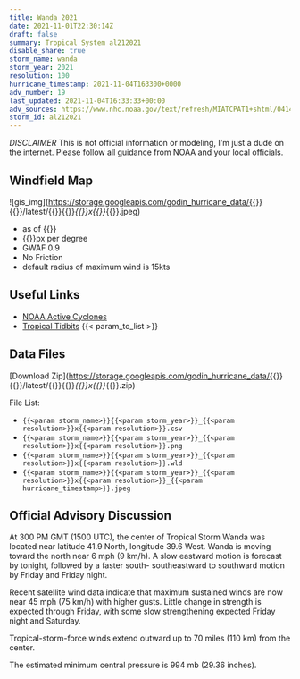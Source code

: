 ```yaml
---
title: Wanda 2021
date: 2021-11-01T22:30:14Z
draft: false
summary: Tropical System al212021
disable_share: true
storm_name: wanda
storm_year: 2021
resolution: 100
hurricane_timestamp: 2021-11-04T163300+0000
adv_number: 19
last_updated: 2021-11-04T16:33:33+00:00
adv_sources: https://www.nhc.noaa.gov/text/refresh/MIATCPAT1+shtml/041448.shtml;https://www.nhc.noaa.gov/refresh/graphics_at1+shtml/145108.shtml?cone
storm_id: al212021
---
```

*DISCLAIMER* This is not official information or modeling, I'm just a dude on the internet.  Please follow all guidance from NOAA and your local officials.

## Windfield Map
![gis_img](https://storage.googleapis.com/godin_hurricane_data/{{<param storm_name>}}{{<param storm_year>}}/latest/{{<param storm_name>}}{{<param storm_year>}}_{{<param resolution>}}x{{<param resolution>}}_{{<param hurricane_timestamp>}}.jpeg)

- as of {{<param last_updated>}}
- {{<param resolution>}}px per degree
- GWAF 0.9
- No Friction
- default radius of maximum wind is 15kts

## Useful Links
- [NOAA Active Cyclones](https://www.nhc.noaa.gov/)
- [Tropical Tidbits](https://www.tropicaltidbits.com/storminfo/)
{{< param_to_list >}}

## Data Files
[Download Zip](https://storage.googleapis.com/godin_hurricane_data/{{<param storm_name>}}{{<param storm_year>}}/latest/{{<param storm_name>}}{{<param storm_year>}}_{{<param resolution>}}x{{<param resolution>}}_{{<param hurricane_timestamp>}}.zip)

File List:
- `{{<param storm_name>}}{{<param storm_year>}}_{{<param resolution>}}x{{<param resolution>}}.csv`
- `{{<param storm_name>}}{{<param storm_year>}}_{{<param resolution>}}x{{<param resolution>}}.png`
- `{{<param storm_name>}}{{<param storm_year>}}_{{<param resolution>}}x{{<param resolution>}}.wld`
- `{{<param storm_name>}}{{<param storm_year>}}_{{<param resolution>}}x{{<param resolution>}}_{{<param hurricane_timestamp>}}.jpeg`


## Official Advisory Discussion
At 300 PM GMT (1500 UTC), the center of Tropical Storm Wanda was
located near latitude 41.9 North, longitude 39.6 West. Wanda is
moving toward the north near 6 mph (9 km/h).  A slow eastward
motion is forecast by tonight, followed by a faster south-
southeastward to southward motion by Friday and Friday night.
 
Recent satellite wind data indicate that maximum sustained winds
are now near 45 mph (75 km/h) with higher gusts.  Little change in
strength is expected through Friday, with some slow strengthening
expected Friday night and Saturday.
 
Tropical-storm-force winds extend outward up to 70 miles (110 km)
from the center.
 
The estimated minimum central pressure is 994 mb (29.36 inches).